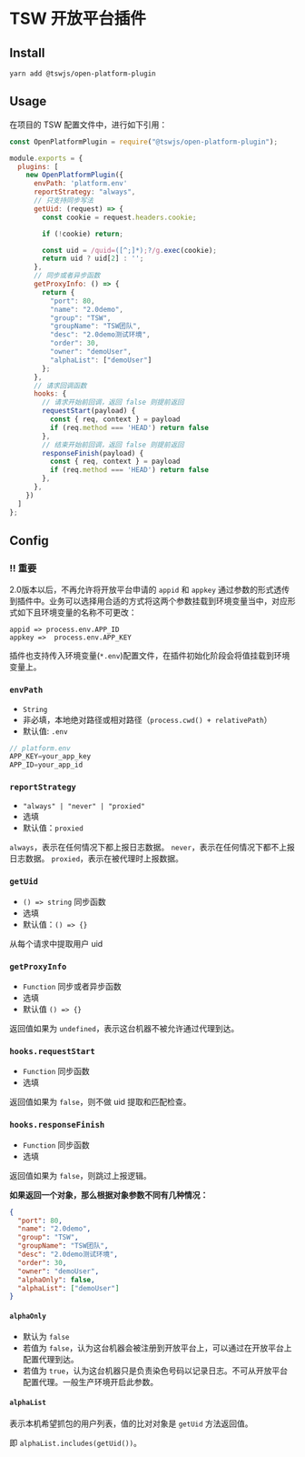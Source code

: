 # TSW 开放平台插件

## Install

`yarn add @tswjs/open-platform-plugin`

## Usage

在项目的 TSW 配置文件中，进行如下引用：

```js
const OpenPlatformPlugin = require("@tswjs/open-platform-plugin");

module.exports = {
  plugins: [
    new OpenPlatformPlugin({
      envPath: 'platform.env'
      reportStrategy: "always",
      // 只支持同步写法
      getUid: (request) => {
        const cookie = request.headers.cookie;

        if (!cookie) return;

        const uid = /quid=([^;]*);?/g.exec(cookie);
        return uid ? uid[2] : '';
      },
      // 同步或者异步函数
      getProxyInfo: () => {
        return {
          "port": 80,
          "name": "2.0demo",
          "group": "TSW",
          "groupName": "TSW团队",
          "desc": "2.0demo测试环境",
          "order": 30,
          "owner": "demoUser",
          "alphaList": ["demoUser"]
        };
      },
      // 请求回调函数
      hooks: {
        // 请求开始前回调，返回 false 则提前返回
        requestStart(payload) {
          const { req, context } = payload
          if (req.method === 'HEAD') return false
        },
        // 结束开始前回调，返回 false 则提前返回
        responseFinish(payload) {
          const { req, context } = payload
          if (req.method === 'HEAD') return false
        },
      },
    })
  ]
};
```

## Config

### ‼️ 重要

2.0版本以后，不再允许将开放平台申请的 `appid` 和 `appkey` 通过参数的形式透传到插件中。业务可以选择用合适的方式将这两个参数挂载到环境变量当中，对应形式如下且环境变量的名称不可更改：
```
appid => process.env.APP_ID
appkey =>  process.env.APP_KEY
```

插件也支持传入环境变量(`*.env`)配置文件，在插件初始化阶段会将值挂载到环境变量上。

### `envPath`
- `String`
- 非必填，本地绝对路径或相对路径（`process.cwd() + relativePath`）
- 默认值: `.env`

```js
// platform.env
APP_KEY=your_app_key
APP_ID=your_app_id
```

### `reportStrategy`

- `"always" | "never" | "proxied"`
- 选填
- 默认值：`proxied`

`always`，表示在任何情况下都上报日志数据。
`never`，表示在任何情况下都不上报日志数据。
`proxied`，表示在被代理时上报数据。


### `getUid`

- `() => string` 同步函数
- 选填
- 默认值：`() => {}`

从每个请求中提取用户 uid

### `getProxyInfo`

- `Function` 同步或者异步函数
- 选填
- 默认值 `() => {}`

返回值如果为 `undefined`，表示这台机器不被允许通过代理到达。

### `hooks.requestStart`

- `Function` 同步函数
- 选填

返回值如果为 `false`，则不做 uid 提取和匹配检查。

### `hooks.responseFinish`

- `Function` 同步函数
- 选填

返回值如果为 `false`，则跳过上报逻辑。

**如果返回一个对象，那么根据对象参数不同有几种情况：**

```json
{
  "port": 80,
  "name": "2.0demo",
  "group": "TSW",
  "groupName": "TSW团队",
  "desc": "2.0demo测试环境",
  "order": 30,
  "owner": "demoUser",
  "alphaOnly": false,
  "alphaList": ["demoUser"]
}
```

#### `alphaOnly`

- 默认为 `false`
- 若值为 `false`，认为这台机器会被注册到开放平台上，可以通过在开放平台上配置代理到达。
- 若值为 `true`，认为这台机器只是负责染色号码以记录日志。不可从开放平台配置代理。一般生产环境开启此参数。

#### `alphaList`

表示本机希望抓包的用户列表，值的比对对象是 `getUid` 方法返回值。

即 `alphaList.includes(getUid())`。
